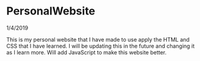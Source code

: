 # PersonalWebsite
 
 1/4/2019 

This is my personal website that I have made to use apply the HTML and CSS that I have learned.
I will be updating this in the future and changing it as I learn more. Will add JavaScript to make this website better. 
